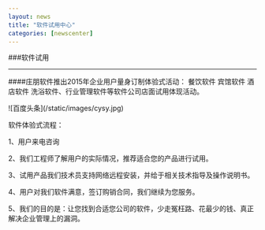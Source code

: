 ```yaml
---
layout: news
title: "软件试用中心"
categories: [newscenter]
---
```

###软件试用 

<hr/>
####庄朋软件推出2015年企业用户量身订制体验式活动： 餐饮软件  宾馆软件  酒店软件   洗浴软件、行业管理软件等软件公司店面试用体现活动。
<p>
![百度头条](/static/images/cysy.jpg)
<p>
软件体验式流程：
<p>
1、用户来电咨询
<p>
2、我们工程师了解用户的实际情况，推荐适合您的产品进行试用。
<p>
3、试用产品我们技术员支持网络远程安装，并给于相关技术指导及操作说明书。
<p>
4、用户对我们软件满意，签订购销合同，我们继续为您服务。
<p>
5、我们的目的是：让您找到合适您公司的软件，少走冤枉路、花最少的钱、真正解决企业管理上的漏洞。
<p>